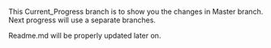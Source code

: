 This Current_Progress branch is to show you the changes in Master branch.
Next progress will use a separate branches.

Readme.md will be properly updated later on.
